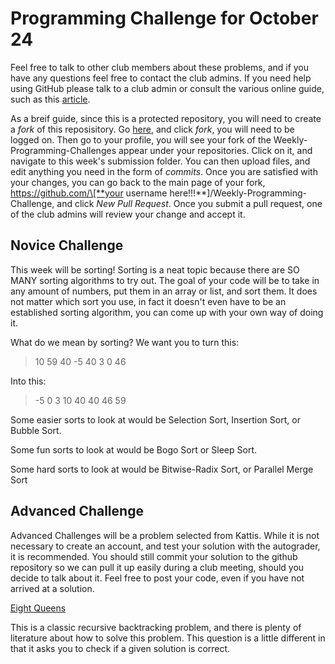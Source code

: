 # Programming Challenge for October 24

Feel free to talk to other club members about these problems, and if you have any questions feel free to contact the club admins. If you need help using GitHub please talk to a club admin or consult the various online guide, such as this [article](https://readwrite.com/2013/09/30/understanding-github-a-journey-for-beginners-part-1/).

As a breif guide, since this is a protected repository, you will need to create a *fork* of this reposisitory. Go [here](https://github.com/ram-hacks/Weekly-Programming-Challenge), and click *fork*, you will need to be logged on. Then go to your profile, you will see your fork of the Weekly-Programming-Challenges appear under your repositories. Click on it, and navigate to this week's submission folder. You can then upload files, and edit anything you need in the form of *commits*. Once you are satisfied with your changes, you can go back to the main page of your fork, https://github.com/\[**your username here!!!**\]/Weekly-Programming-Challenge, and click *New Pull Request*. Once you submit a pull request, one of the club admins will review your change and accept it.

## Novice Challenge

This week will be sorting! Sorting is a neat topic because there are SO MANY sorting algorithms to try out. The goal of your code will be to take in any amount of numbers, put them in an array or list, and sort them. It does not matter which sort you use, in fact it doesn't even have to be an established sorting algorithm, you can come up with your own way of doing it.

What do we mean by sorting? We want you to turn this:

>10 59 40 -5 40 3 0 46

Into this:

>-5 0 3 10 40 40 46 59

Some easier sorts to look at would be Selection Sort, Insertion Sort, or Bubble Sort.

Some fun sorts to look at would be Bogo Sort or Sleep Sort.

Some hard sorts to look at would be Bitwise-Radix Sort, or Parallel Merge Sort


## Advanced Challenge

Advanced Challenges will be a problem selected from Kattis. While it is not necessary to create an account, and test your solution with the autograder, it is recommended. You should still commit your solution to the github repository so we can pull it up easily during a club meeting, should you decide to talk about it. Feel free to post your code, even if you have not arrived at a solution.

[Eight Queens](https://open.kattis.com/problems/8queens)

This is a classic recursive backtracking problem, and there is plenty of literature about how to solve this problem. This question is a little different in that it asks you to check if a given solution is correct.
